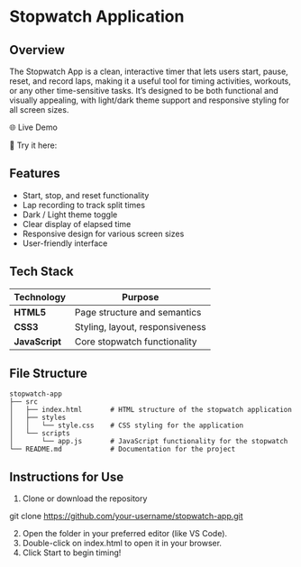 # Stopwatch Application

## Overview
The Stopwatch App is a clean, interactive timer that lets users start, pause, reset, and record laps, making it a useful tool for timing activities, workouts, or any other time-sensitive tasks.
It’s designed to be both functional and visually appealing, with light/dark theme support and responsive styling for all screen sizes.

🌐 Live Demo

🚀 Try it here: 

## Features
- Start, stop, and reset functionality
- Lap recording to track split times
- Dark / Light theme toggle
- Clear display of elapsed time
- Responsive design for various screen sizes
- User-friendly interface

## Tech Stack

| Technology           | Purpose                         |
| -------------------- | ------------------------------- |
| **HTML5**            | Page structure and semantics    |
| **CSS3**             | Styling, layout, responsiveness |
| **JavaScript** | Core stopwatch functionality    |


## File Structure
```
stopwatch-app
├── src
│   ├── index.html       # HTML structure of the stopwatch application
│   ├── styles
│   │   └── style.css    # CSS styling for the application
│   └── scripts
│       └── app.js       # JavaScript functionality for the stopwatch
└── README.md            # Documentation for the project
```

## Instructions for Use
1. Clone or download the repository

git clone https://github.com/your-username/stopwatch-app.git

2. Open the folder in your preferred editor (like VS Code).
3. Double-click on index.html to open it in your browser.
4. Click Start to begin timing!
